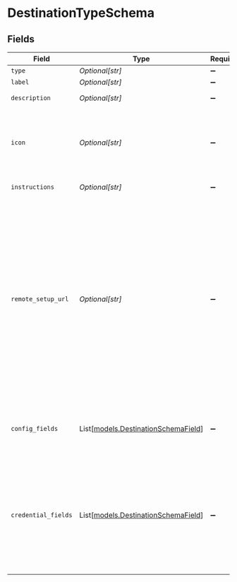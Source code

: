 # DestinationTypeSchema


## Fields

| Field                                                                                                                                                                                                                                                                                                                                                                                                   | Type                                                                                                                                                                                                                                                                                                                                                                                                    | Required                                                                                                                                                                                                                                                                                                                                                                                                | Description                                                                                                                                                                                                                                                                                                                                                                                             | Example                                                                                                                                                                                                                                                                                                                                                                                                 |
| ------------------------------------------------------------------------------------------------------------------------------------------------------------------------------------------------------------------------------------------------------------------------------------------------------------------------------------------------------------------------------------------------------- | ------------------------------------------------------------------------------------------------------------------------------------------------------------------------------------------------------------------------------------------------------------------------------------------------------------------------------------------------------------------------------------------------------- | ------------------------------------------------------------------------------------------------------------------------------------------------------------------------------------------------------------------------------------------------------------------------------------------------------------------------------------------------------------------------------------------------------- | ------------------------------------------------------------------------------------------------------------------------------------------------------------------------------------------------------------------------------------------------------------------------------------------------------------------------------------------------------------------------------------------------------- | ------------------------------------------------------------------------------------------------------------------------------------------------------------------------------------------------------------------------------------------------------------------------------------------------------------------------------------------------------------------------------------------------------- |
| `type`                                                                                                                                                                                                                                                                                                                                                                                                  | *Optional[str]*                                                                                                                                                                                                                                                                                                                                                                                         | :heavy_minus_sign:                                                                                                                                                                                                                                                                                                                                                                                      | N/A                                                                                                                                                                                                                                                                                                                                                                                                     | webhook                                                                                                                                                                                                                                                                                                                                                                                                 |
| `label`                                                                                                                                                                                                                                                                                                                                                                                                 | *Optional[str]*                                                                                                                                                                                                                                                                                                                                                                                         | :heavy_minus_sign:                                                                                                                                                                                                                                                                                                                                                                                      | N/A                                                                                                                                                                                                                                                                                                                                                                                                     | Webhook                                                                                                                                                                                                                                                                                                                                                                                                 |
| `description`                                                                                                                                                                                                                                                                                                                                                                                           | *Optional[str]*                                                                                                                                                                                                                                                                                                                                                                                         | :heavy_minus_sign:                                                                                                                                                                                                                                                                                                                                                                                      | N/A                                                                                                                                                                                                                                                                                                                                                                                                     | Send event via an HTTP POST request to a URL                                                                                                                                                                                                                                                                                                                                                            |
| `icon`                                                                                                                                                                                                                                                                                                                                                                                                  | *Optional[str]*                                                                                                                                                                                                                                                                                                                                                                                         | :heavy_minus_sign:                                                                                                                                                                                                                                                                                                                                                                                      | SVG icon string.                                                                                                                                                                                                                                                                                                                                                                                        | <svg />                                                                                                                                                                                                                                                                                                                                                                                                 |
| `instructions`                                                                                                                                                                                                                                                                                                                                                                                          | *Optional[str]*                                                                                                                                                                                                                                                                                                                                                                                         | :heavy_minus_sign:                                                                                                                                                                                                                                                                                                                                                                                      | Markdown instructions.                                                                                                                                                                                                                                                                                                                                                                                  | Some *markdown*                                                                                                                                                                                                                                                                                                                                                                                         |
| `remote_setup_url`                                                                                                                                                                                                                                                                                                                                                                                      | *Optional[str]*                                                                                                                                                                                                                                                                                                                                                                                         | :heavy_minus_sign:                                                                                                                                                                                                                                                                                                                                                                                      | Some destinations may have Oauth flow or other managed-setup flow that can be triggered with a link. If a `remote_setup_url` is set then the user should be prompted to follow the link to configure the destination.<br/>See the [building your own UI guide](https://outpost.hookdeck.com/guides/building-your-own-ui.mdx) for recommended UI patterns and wireframes for implementation in your own app. | https://dashboard.hookdeck.com/authorize?provider=acme                                                                                                                                                                                                                                                                                                                                                  |
| `config_fields`                                                                                                                                                                                                                                                                                                                                                                                         | List[[models.DestinationSchemaField](../models/destinationschemafield.md)]                                                                                                                                                                                                                                                                                                                              | :heavy_minus_sign:                                                                                                                                                                                                                                                                                                                                                                                      | Config fields are non-secret values that can be stored and displayed to the user in plain text.                                                                                                                                                                                                                                                                                                         |                                                                                                                                                                                                                                                                                                                                                                                                         |
| `credential_fields`                                                                                                                                                                                                                                                                                                                                                                                     | List[[models.DestinationSchemaField](../models/destinationschemafield.md)]                                                                                                                                                                                                                                                                                                                              | :heavy_minus_sign:                                                                                                                                                                                                                                                                                                                                                                                      | Credential fields are secret values that will be AES encrypted and obfuscated to the user. Some credentials may not be obfuscated; the destination type dictates the obfuscation logic.                                                                                                                                                                                                                 |                                                                                                                                                                                                                                                                                                                                                                                                         |